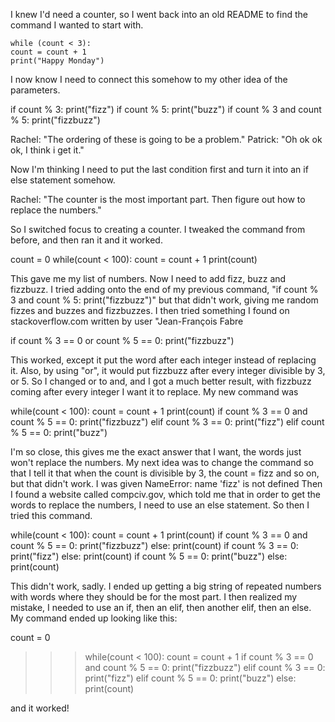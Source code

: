 I knew I'd need a counter, so I went back into an old README to find the command I wanted to start with.

    while (count < 3): 	
    count = count + 1
    print("Happy Monday")

I now know I need to connect this somehow to my other idea of the parameters.

  if count % 3:
	  print("fizz")
  if count % 5:
    print("buzz")
  if count % 3 and count % 5:
	  print("fizzbuzz")

Rachel: "The ordering of these is going to be a problem."
Patrick: "Oh ok ok ok, I think i get it."

Now I'm thinking I need to put the last condition first and turn it into an if else statement somehow.

Rachel: "The counter is the most important part. Then figure out how to replace the numbers."

So I switched focus to creating a counter. I tweaked the command from before, and then ran it and it worked.

  count = 0
  while(count < 100):
    count = count + 1
    print(count)

This gave me my list of numbers. Now I need to add fizz, buzz and fizzbuzz. I tried adding onto the end of my previous command, "if count % 3 and count % 5: print("fizzbuzz")" but that didn't work, giving me random fizzes and buzzes and fizzbuzzes.
I then tried something I found on stackoverflow.com written by user "Jean-François Fabre

  if count % 3 == 0 or count % 5 == 0:
      print("fizzbuzz")

This worked, except it put the word after each integer instead of replacing it. Also, by using "or", it would put fizzbuzz after every integer divisible by 3, or 5. So I changed or to and, and I got a much better result, with fizzbuzz coming after every integer I want it to replace.
My new command was

  while(count < 100):
    count = count + 1
    print(count)
  if count % 3 == 0 and count % 5 == 0:
    print("fizzbuzz")
  elif count % 3 == 0:
    print("fizz")
  elif count % 5 == 0:
    print("buzz")

I'm so close, this gives me the exact answer that I want, the words just won't replace the numbers.
My next idea was to change the command so that I tell it that when the count is divisible by 3, the count = fizz and so on, but that didn't work. I was given NameError: name 'fizz' is not defined
Then I found a website called compciv.gov, which told me that in order to get the words to replace the numbers, I need to use an else statement. So then I tried this command.

while(count < 100):
  count = count + 1
  print(count)
if count % 3 == 0 and count % 5 == 0:
  print("fizzbuzz")
else:
  print(count)
if count % 3 == 0:
  print("fizz")
else:
  print(count)
if count % 5 == 0:
  print("buzz")
else:
  print(count)

This didn't work, sadly. I ended up getting a big string of repeated numbers with words where they should be for the most part.
I then realized my mistake, I needed to use an if, then an elif, then another elif, then an else. My command ended up looking like this:

count = 0
>>> while(count < 100):
count = count + 1
if count % 3 == 0 and count % 5 == 0:
  print("fizzbuzz")
elif count % 3 == 0:
  print("fizz")
elif count % 5 == 0:
  print("buzz")
else:
  print(count)

and it worked!
